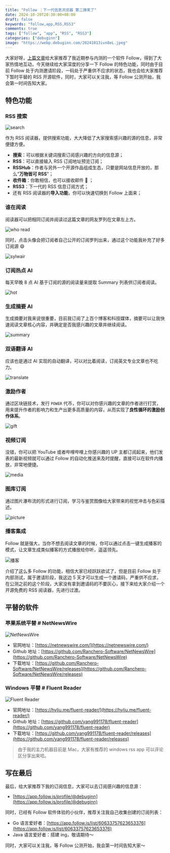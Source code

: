 ```yaml
---
title: "Follow ｜下一代信息浏览器 第二弹来了"
date: 2024-10-20T20:30:00+08:00
draft: false
keywords: "follow,app,RSS,RSS3"
comments: true
tags: ["follow", "app", "RSS", "RSS3"]
categories: ["debuginn"]
image: "https://webp.debuginn.com/20241013ivn8eL.jpeg"
---
```


大家好呀，[上篇文章](/p/follow-app)给大家推荐了我近期参与内测的一个软件 Follow，得到了大家热情地互动，今天继续给大家深度的分享一下 Follow 的特色功能，同时由于目前 Follow 处于内测邀请阶段，一码处于严重供不应求的状态，我也会给大家推荐下暂时平替的 RSS 开源软件，同时，大家可以关注我，等 Follow 公测开始，我会第一时间告知大家。

## 特色功能

### RSS 搜索

![search](https://webp.debuginn.com/20241018ZBVyDd.png)

作为 RSS 阅读器，提供搜索功能，大大降低了大家搜索感兴趣的源的信息，非常便捷方便。

- **搜索**：可以根据关键词搜索订阅感兴趣的方向的信息源；
- **RSS**：可以直接输入 RSS 订阅地址预览订阅；
- **RSSHub**：作者与另外一个开源作品组成生态，只要是网站信息开放的，那么"**万物皆可 RSS**"；
- **收件箱**：你敢相信，也可以接收邮件 📧 ；
- **RSS3**：下一代的 RSS 信息订阅方式；
- 还有 RSS 阅读器的**导入功能**，你可以快速切换到 Follow 上面来；

### 谁在阅读

阅读器可以把相同订阅并阅读过这篇文章的网友罗列在文章左上方。

![who read](https://webp.debuginn.com/20241018vYtfMz.png)

同时，点击头像会把订阅者自己公开的订阅罗列出来，通过这个功能我补充了好多订阅源 😄

![sylwair](https://webp.debuginn.com/20241018V86Unn.png)

### 订阅热点 AI 

每天早晚 8 点 AI 基于订阅的源的阅读量来提取 Summary 列表供订阅者阅读。

![hot](https://webp.debuginn.com/20241018Jir4fe.png)

### 生成摘要 AI 

生成摘要对我来说很重要，目前我订阅了上百个博客和科技媒体，摘要可以让我快速阅读文章核心内容，并确定是否我感兴趣的文章并继续阅读。

![summary](https://webp.debuginn.com/20241018hu1JkJ.png)

### 双语翻译 AI 

应该也是通过 AI 实现的自动翻译，可以对比着阅读，订阅英文专业文章也不吃力。

![translate](https://webp.debuginn.com/20241018andNgu.png)

### 激励作者

通过区块链技术，发行 `POWER` 代币，你可以对你感兴趣的文章的作者进行打赏，用来提升作者的影响力和生产出更多高质量的内容，从而实现了**良性循环的激励创作体系**。

![gift](https://webp.debuginn.com/20241018tqSDWT.png)


### 视频订阅

没错，你可以把 YouTube 或者哔哩哔哩上你感兴趣的 UP 主都订阅起来，他们发表的最新视频就可以通过 Follow 的自动化推送来及时提醒，直接可以在软件内播放，非常地便捷。

![media](https://webp.debuginn.com/20241018A8zHK1.png)

### 图库订阅

通过图片瀑布流的形式进行订阅，学习与鉴赏图像给大家带来的视觉冲击与色彩描述。

![picture](https://webp.debuginn.com/20241018n9RCRJ.png)


### 播客集成

Follow 就是强大，当你不想去阅读文章的时候，你可以通过点击一键生成播客的模式，让文章生成类似播客的方式播放给你听，遥遥领先。

![播客](https://webp.debuginn.com/20241018Jc5OmY.png)


介绍了这么多 Follow 的功能，相信大家已经跃跃欲试了，但是目前 Follow 处于内部测试，属于邀请阶段，我这边 5 天才可以生成一个邀请码，严重供不应求，在公测之前的这个阶段，大家没有拿到邀请码的不要灰心，接下来给大家介绍一个开源免费的 RSS 阅读器，先进行过渡。

## 平替的软件

### 苹果系统平替 # **NetNewsWire**

![NetNewsWire](https://webp.debuginn.com/20241020AFvwsb.jpeg)

- 官网地址：[https://netnewswire.com/](https://netnewswire.com/)
- Github 地址：[https://github.com/Ranchero-Software/NetNewsWire](https://github.com/Ranchero-Software/NetNewsWire)
- 下载地址：[https://github.com/Ranchero-Software/NetNewsWire/releases](https://github.com/Ranchero-Software/NetNewsWire/releases)

### Windows 平替 # **Fluent Reader**

![Fluent Reader](https://webp.debuginn.com/20241020NLzuRr.jpeg)

- 官网地址：[https://hyliu.me/fluent-reader/](https://hyliu.me/fluent-reader/)
- Github 地址：[https://github.com/yang991178/fluent-reader](https://github.com/yang991178/fluent-reader)
- 下载地址：[https://github.com/yang991178/fluent-reader/releases](https://github.com/yang991178/fluent-reader/releases)

> 由于我的主力机器目前是 Mac，大家有推荐的 windows rss app 可以评论区分享出来哈。

## 写在最后

最后，给大家推荐下我的订阅信息，大家可以去订阅感兴趣的信息源：

- [https://app.follow.is/profile/@debuginn](https://app.follow.is/profile/@debuginn)

同时，已经有 Follow 软件体验的小伙伴，推荐关注我自己收集创建的订阅列表：

- Go 语言爱好者：[https://app.follow.is/list/60633757623653376](https://app.follow.is/list/60633757623653376)
- Java 语言爱好者：搭建 ing，敬请期待～

同时，大家可以关注我，等 Follow 公测开始，我会第一时间告知大家～